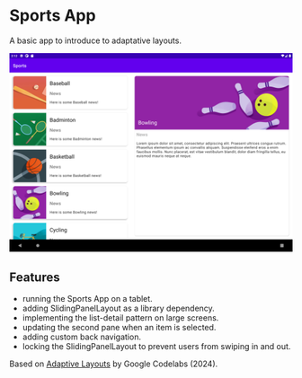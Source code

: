 # Sports App

A basic app to introduce to adaptative layouts.

<p align="center">
<img src="screenshot.png" style="max-width: 100%;">
</p>

## Features

- running the Sports App on a tablet.
- adding SlidingPanelLayout as a library dependency.
- implementing the list-detail pattern on large screens.
- updating the second pane when an item is selected.
- adding custom back navigation.
- locking the SlidingPanelLayout to prevent users from swiping in and out.

Based on [Adaptive Layouts](https://developer.android.com/codelabs/basic-android-kotlin-training-adaptive-layouts#0) by Google Codelabs (2024).
